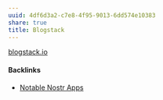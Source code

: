 ```yaml
---
uuid: 4df6d3a2-c7e8-4f95-9013-6dd574e10383
share: true
title: Blogstack
---
```

[blogstack.io](https://blogstack.io/)

#### Backlinks

* [Notable Nostr Apps](/f5a7d558-219b-4d37-9e18-28f749488612)